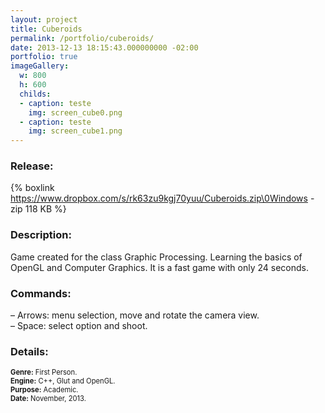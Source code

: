 ```yaml
---
layout: project
title: Cuberoids
permalink: /portfolio/cuberoids/
date: 2013-12-13 18:15:43.000000000 -02:00
portfolio: true
imageGallery:
  w: 800
  h: 600
  childs:
  - caption: teste
    img: screen_cube0.png
  - caption: teste
    img: screen_cube1.png
---
```

 <span/>

### Release:

{% boxlink https://www.dropbox.com/s/rk63zu9kgj70yuu/Cuberoids.zip\0Windows - zip 118 KB %}

### Description:

Game created for the class Graphic Processing. Learning the basics of OpenGL and Computer Graphics.
It is a fast game with only 24 seconds.

### Commands:

– Arrows: menu selection, move and rotate the camera view.<br>
– Space: select option and shoot.<br>

### Details:
<p style="font-size:0.8em">
<strong>Genre:</strong> First Person.<br>
<strong>Engine:</strong> C++, Glut and OpenGL.<br>
<strong>Purpose:</strong> Academic.<br>
<strong>Date:</strong> November, 2013.<br>
</p>
